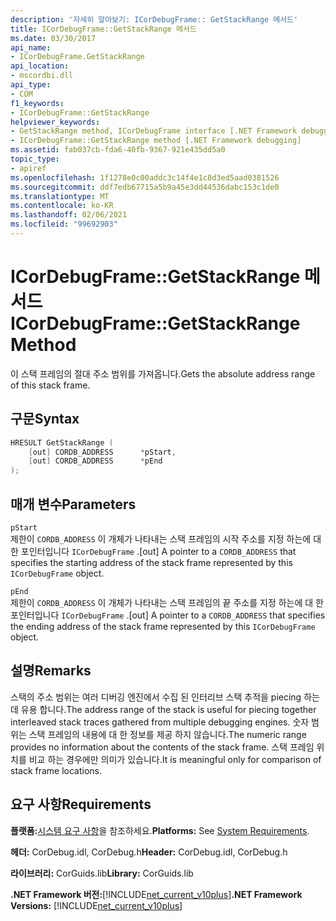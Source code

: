 ```yaml
---
description: '자세히 알아보기: ICorDebugFrame:: GetStackRange 메서드'
title: ICorDebugFrame::GetStackRange 메서드
ms.date: 03/30/2017
api_name:
- ICorDebugFrame.GetStackRange
api_location:
- mscordbi.dll
api_type:
- COM
f1_keywords:
- ICorDebugFrame::GetStackRange
helpviewer_keywords:
- GetStackRange method, ICorDebugFrame interface [.NET Framework debugging]
- ICorDebugFrame::GetStackRange method [.NET Framework debugging]
ms.assetid: fab037cb-fda6-40fb-9367-921e435dd5a0
topic_type:
- apiref
ms.openlocfilehash: 1f1278e0c00addc3c14f4e1c8d3ed5aad0381526
ms.sourcegitcommit: ddf7edb67715a5b9a45e3dd44536dabc153c1de0
ms.translationtype: MT
ms.contentlocale: ko-KR
ms.lasthandoff: 02/06/2021
ms.locfileid: "99692903"
---
```

# <a name="icordebugframegetstackrange-method"></a><span data-ttu-id="8c006-103">ICorDebugFrame::GetStackRange 메서드</span><span class="sxs-lookup"><span data-stu-id="8c006-103">ICorDebugFrame::GetStackRange Method</span></span>

<span data-ttu-id="8c006-104">이 스택 프레임의 절대 주소 범위를 가져옵니다.</span><span class="sxs-lookup"><span data-stu-id="8c006-104">Gets the absolute address range of this stack frame.</span></span>  
  
## <a name="syntax"></a><span data-ttu-id="8c006-105">구문</span><span class="sxs-lookup"><span data-stu-id="8c006-105">Syntax</span></span>  
  
```cpp  
HRESULT GetStackRange (  
    [out] CORDB_ADDRESS      *pStart,
    [out] CORDB_ADDRESS      *pEnd  
);  
```  
  
## <a name="parameters"></a><span data-ttu-id="8c006-106">매개 변수</span><span class="sxs-lookup"><span data-stu-id="8c006-106">Parameters</span></span>  

 `pStart`  
 <span data-ttu-id="8c006-107">제한이 `CORDB_ADDRESS` 이 개체가 나타내는 스택 프레임의 시작 주소를 지정 하는에 대 한 포인터입니다 `ICorDebugFrame` .</span><span class="sxs-lookup"><span data-stu-id="8c006-107">[out] A pointer to a `CORDB_ADDRESS` that specifies the starting address of the stack frame represented by this `ICorDebugFrame` object.</span></span>  
  
 `pEnd`  
 <span data-ttu-id="8c006-108">제한이 `CORDB_ADDRESS` 이 개체가 나타내는 스택 프레임의 끝 주소를 지정 하는에 대 한 포인터입니다 `ICorDebugFrame` .</span><span class="sxs-lookup"><span data-stu-id="8c006-108">[out] A pointer to a `CORDB_ADDRESS` that specifies the ending address of the stack frame represented by this `ICorDebugFrame` object.</span></span>  
  
## <a name="remarks"></a><span data-ttu-id="8c006-109">설명</span><span class="sxs-lookup"><span data-stu-id="8c006-109">Remarks</span></span>  

 <span data-ttu-id="8c006-110">스택의 주소 범위는 여러 디버깅 엔진에서 수집 된 인터리브 스택 추적을 piecing 하는 데 유용 합니다.</span><span class="sxs-lookup"><span data-stu-id="8c006-110">The address range of the stack is useful for piecing together interleaved stack traces gathered from multiple debugging engines.</span></span> <span data-ttu-id="8c006-111">숫자 범위는 스택 프레임의 내용에 대 한 정보를 제공 하지 않습니다.</span><span class="sxs-lookup"><span data-stu-id="8c006-111">The numeric range provides no information about the contents of the stack frame.</span></span> <span data-ttu-id="8c006-112">스택 프레임 위치를 비교 하는 경우에만 의미가 있습니다.</span><span class="sxs-lookup"><span data-stu-id="8c006-112">It is meaningful only for comparison of stack frame locations.</span></span>  
  
## <a name="requirements"></a><span data-ttu-id="8c006-113">요구 사항</span><span class="sxs-lookup"><span data-stu-id="8c006-113">Requirements</span></span>  

 <span data-ttu-id="8c006-114">**플랫폼:**[시스템 요구 사항](../../get-started/system-requirements.md)을 참조하세요.</span><span class="sxs-lookup"><span data-stu-id="8c006-114">**Platforms:** See [System Requirements](../../get-started/system-requirements.md).</span></span>  
  
 <span data-ttu-id="8c006-115">**헤더:** CorDebug.idl, CorDebug.h</span><span class="sxs-lookup"><span data-stu-id="8c006-115">**Header:** CorDebug.idl, CorDebug.h</span></span>  
  
 <span data-ttu-id="8c006-116">**라이브러리:** CorGuids.lib</span><span class="sxs-lookup"><span data-stu-id="8c006-116">**Library:** CorGuids.lib</span></span>  
  
 <span data-ttu-id="8c006-117">**.NET Framework 버전:**[!INCLUDE[net_current_v10plus](../../../../includes/net-current-v10plus-md.md)]</span><span class="sxs-lookup"><span data-stu-id="8c006-117">**.NET Framework Versions:** [!INCLUDE[net_current_v10plus](../../../../includes/net-current-v10plus-md.md)]</span></span>
